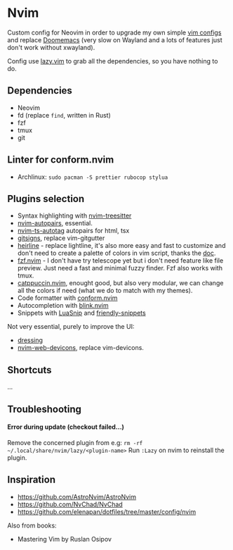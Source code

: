 # Nvim

Custom config for Neovim in order to upgrade my own simple [vim configs](https://github.com/szorfein/dotfiles/tree/main/vim) and replace [Doomemacs](https://github.com/doomemacs/doomemacs) (very slow on Wayland and a lots of features just don't work without xwayland).

Config use [lazy.vim](https://lazy.folke.io/) to grab all the dependencies, so you have nothing to do.

## Dependencies

- Neovim
- fd (replace `find`, written in Rust)
- fzf
- tmux
- git

## Linter for conform.nvim

- Archlinux: `sudo pacman -S prettier rubocop stylua`

## Plugins selection

- Syntax highlighting with [nvim-treesitter](https://github.com/nvim-treesitter)
- [nvim-autopairs](https://github.com/windwp/nvim-autopairs), essential.
- [nvim-ts-autotag](https://github.com/windwp/nvim-ts-autotag) autopairs for html, tsx
- [gitsigns](https://github.com/lewis6991/gitsigns.nvim), replace vim-gitgutter
- [heirline](https://github.com/rebelot/heirline.nvim) - replace lightline, it's also more easy and fast to customize and don't need to create a palette of colors in vim script, thanks the [doc](https://github.com/rebelot/heirline.nvim/blob/master/cookbook.md).
- [fzf.nvim](https://github.com/ibhagwan/fzf-lua) - I don't have try telescope yet but i don't need feature like file preview. Just need a fast and minimal fuzzy finder. Fzf also works with tmux.
- [catppuccin.nvim](https://github.com/catppuccin/nvim), enought good, but also very modular, we can change all the colors if need (what we do to match with my themes).
- Code formatter with [conform.nvim](https://github.com/stevearc/conform.nvim)
- Autocompletion with [blink.nvim](https://github.com/saghen/blink.cmpstallation.md)
- Snippets with [LuaSnip](https://github.com/L3MON4D3/LuaSnip) and [friendly-snippets](https://github.com/rafamadriz/friendly-snippets)

Not very essential, purely to improve the UI:

- [dressing](https://github.com/stevearc/dressing.nvim)
- [nvim-web-devicons](https://github.com/nvim-tree/nvim-web-devicons), replace vim-devicons.

## Shortcuts

...

## Troubleshooting

#### Error during update (checkout failed...)

Remove the concerned plugin from e.g: `rm -rf ~/.local/share/nvim/lazy/<plugin-name>`
Run `:Lazy` on nvim to reinstall the plugin.

## Inspiration

- https://github.com/AstroNvim/AstroNvim
- https://github.com/NvChad/NvChad
- https://github.com/elenapan/dotfiles/tree/master/config/nvim

Also from books:

- Mastering Vim by Ruslan Osipov
